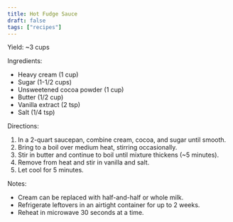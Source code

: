 ```yaml
---
title: Hot Fudge Sauce
draft: false
tags: ["recipes"]
---
```


Yield: ~3 cups

Ingredients:
- Heavy cream (1 cup)
- Sugar (1-1/2 cups)
- Unsweetened cocoa powder (1 cup)
- Butter (1/2 cup)
- Vanilla extract (2 tsp)
- Salt (1/4 tsp)

Directions:
1) In a 2-quart saucepan, combine cream, cocoa, and sugar until smooth.
2) Bring to a boil over medium heat, stirring occasionally.
3) Stir in butter and continue to boil until mixture thickens (~5 minutes).
4) Remove from heat and stir in vanilla and salt.
5) Let cool for 5 minutes.

Notes:
- Cream can be replaced with half-and-half or whole milk.
- Refrigerate leftovers in an airtight container for up to 2 weeks.
- Reheat in microwave 30 seconds at a time.

